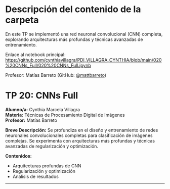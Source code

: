 # Descripción del contenido de la carpeta
En este TP se implementó una red neuronal convolucional (CNN) completa, explorando arquitecturas más profundas y técnicas avanzadas de entrenamiento.

Enlace al notebook principal: https://github.com/cynthiavillagra/PDI_VILLAGRA_CYNTHIA/blob/main/020%20CNNs_Full/020%20CNNs_Full.ipynb

Profesor: Matías Barreto (GitHub: [@mattbarreto](https://github.com/mattbarreto))

# TP 20: CNNs Full

**Alumno/a:** Cynthia Marcela Villagra  
**Materia:** Técnicas de Procesamiento Digital de Imágenes  
**Profesor:** Matías Barreto

**Breve Descripción:**
Se profundiza en el diseño y entrenamiento de redes neuronales convolucionales completas para clasificación de imágenes complejas. Se experimenta con arquitecturas más profundas y técnicas avanzadas de regularización y optimización.

**Contenidos:**
- Arquitecturas profundas de CNN
- Regularización y optimización
- Análisis de resultados

---
